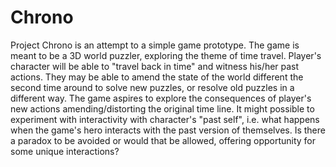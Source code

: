 # Chrono
Project Chrono is an attempt to a simple game prototype. The game is meant to be a 3D world puzzler, exploring the theme of time travel. 
Player's character will be able to "travel back in time" and witness his/her past actions. They may be able to amend the state of the world different the second time around to solve new puzzles, or resolve old puzzles in a different way. The game aspires to explore the consequences of player's new actions amending/distorting the original time line. It might possible to experiment with interactivity with character's "past self", i.e. what happens when the game's hero interacts with the past version of themselves. 
Is there a paradox to be avoided or would that be allowed, offering opportunity for some unique interactions?
